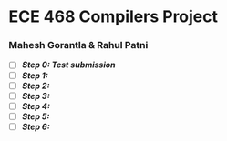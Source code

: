 # ECE 468 Compilers Project
### Mahesh Gorantla & Rahul Patni

- [ ] ***Step 0: Test submission***
- [ ] ***Step 1:***
- [ ] ***Step 2:*** 
- [ ] ***Step 3:*** 
- [ ] ***Step 4:*** 
- [ ] ***Step 5:*** 
- [ ] ***Step 6:*** 
